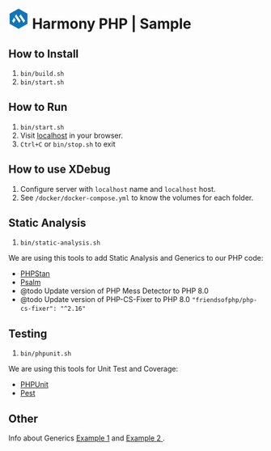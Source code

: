 # ![Mobile Jazz Badge](https://raw.githubusercontent.com/mobilejazz/metadata/master/images/icons/mj-40x40.png) Harmony PHP | Sample

## How to Install

1. `bin/build.sh`
1. `bin/start.sh`

## How to Run

1. `bin/start.sh`
1. Visit [localhost](http://localhost/) in your browser.
1. `Ctrl+C` or `bin/stop.sh` to exit

## How to use XDebug

1. Configure server with `localhost` name and `localhost` host.
1. See `/docker/docker-compose.yml` to know the volumes for each folder.

## Static Analysis

1. `bin/static-analysis.sh`

We are using this tools to add Static Analysis and Generics to our PHP code:

-   [PHPStan](https://phpstan.org/)
-   [Psalm](https://psalm.dev/docs/)
-   @todo Update version of PHP Mess Detector to PHP 8.0
-   @todo Update version of PHP-CS-Fixer to PHP 8.0 `"friendsofphp/php-cs-fixer": "^2.16"`

## Testing

1. `bin/phpunit.sh`

We are using this tools for Unit Test and Coverage:

-   [PHPUnit](https://phpunit.readthedocs.io/en/9.5/writing-tests-for-phpunit.html#)
-   [Pest](https://pestphp.com/docs/writing-tests)

## Other

Info about Generics [Example 1](https://www.daveliddament.co.uk/articles/php-generics-today-almost/) and [Example 2
](https://medium.com/vimeo-engineering-blog/uncovering-php-bugs-with-template-a4ca46eb9aeb).
